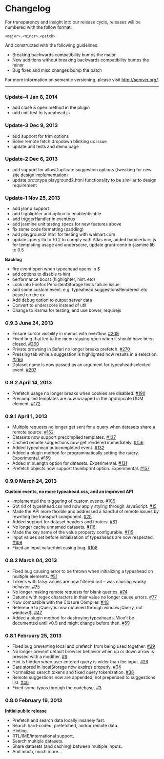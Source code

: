 Changelog
=========

For transparency and insight into our release cycle, releases will be numbered with the follow format:

`<major>.<minor>.<patch>`

And constructed with the following guidelines:

* Breaking backwards compatibility bumps the major
* New additions without breaking backwards compatibility bumps the minor
* Bug fixes and misc changes bump the patch

For more information on semantic versioning, please visit http://semver.org/.

---
### Update-4 Jan 8, 2014

* add close & open method in the plugin
* add unit test to typeahead.js

### Update-3 Dec 9, 2013

* add support for trim options
* Solve remote fetch dropdown blinking ux issue
* update unit tests and demo page

### Update-2 Dec 6, 2013

* add support for allowDuplicate suggestion options (tweaking for new site design implementation)
* update prototype playground2.html functionality to be similiar to design requirement

### Update-1 Nov 25, 2013

* add jsonp support
* add highlighter and option to enable/disable
* add triggerHandler in eventbus
* add jasmine unit testing specs for new features above
* fix some code formatting (padding)
* add playground2.html for testing with walmart.com
* update jquery lib to 10.2 to comply with Atlas env, added handlerbars.js for templating usage and underscore,  update grunt-contrib-jasmine lib to 0.5

**Backlog**

* fire event open when typeahead opens in $
* add options to disable tt-hint
* performance boost (highlighter, hint. etc)
* Look into Firefox PersistentStorage tests failure issue
* add some custom event. e.g. typeahead:suggestionsRendered .etc based on the ux
* Add debug option to output server data
* Convert to underscore instead of util
* Change to Karma for testing, and use bower, requirejs

### 0.9.3 June 24, 2013

* Ensure cursor visibility in menus with overflow. [#209][209]
* Fixed bug that led to the menu staying open when it should have been closed. [#260][260]
* Private browsing in Safari no longer breaks prefetch. [#270][270]
* Pressing tab while a suggestion is highlighted now results in a selection. [#266][266]
* Dataset name is now passed as an argument for typeahead:selected event. [#207][207]

### 0.9.2 April 14, 2013

* Prefetch usage no longer breaks when cookies are disabled. [#190][190]
* Precompiled templates are now wrapped in the appropriate DOM element. [#172][172]

### 0.9.1 April 1, 2013

* Multiple requests no longer get sent for a query when datasets share a remote source. [#152][152]
* Datasets now support precompiled templates. [#137][137]
* Cached remote suggestions now get rendered immediately. [#156][156]
* Added typeahead:autocompleted event. [#132][132]
* Added a plugin method for programmatically setting the query. Experimental. [#159][159]
* Added minLength option for datasets. Experimental. [#131][131]
* Prefetch objects now support thumbprint option. Experimental. [#157][157]

### 0.9.0 March 24, 2013

**Custom events, no more typeahead.css, and an improved API**

* Implemented the triggering of custom events. [#106][106]
* Got rid of typeahead.css and now apply styling through JavaScript. [#15][15]
* Made the API more flexible and addressed a handful of remote issues by rewriting the transport component. [#25][25]
* Added support for dataset headers and footers. [#81][81]
* No longer cache unnamed datasets. [#116][116]
* Made the key name of the value property configurable. [#115][115]
* Input values set before initialization of typeaheads are now respected. [#109][109]
* Fixed an input value/hint casing bug. [#108][108]

### 0.8.2 March 04, 2013

* Fixed bug causing error to be thrown when initializing a typeahead on multiple elements. [#51][51]
* Tokens with falsy values are now filtered out – was causing wonky behavior. [#75][75]
* No longer making remote requests for blank queries. [#74][74]
* Datums with regex characters in their value no longer cause errors. [#77][77]
* Now compatible with the Closure Compiler. [#48][48]
* Reference to jQuery is now obtained through window.jQuery, not window.$. [#47][47]
* Added a plugin method for destroying typeaheads. Won't be documented until v0.9 and might change before then. [#59][59]

### 0.8.1 February 25, 2013

* Fixed bug preventing local and prefetch from being used together. [#39][39]
* No longer prevent default browser behavior when up or down arrow is pressed with a modifier. [#6][6]
* Hint is hidden when user entered query is wider than the input. [#26][26]
* Data stored in localStorage now expires properly. [#34][34]
* Normalized search tokens and fixed query tokenization. [#38][38]
* Remote suggestions now are appended, not prepended to suggestions list. [#40][40]
* Fixed some typos through the codebase. [#3][3]

### 0.8.0 February 19, 2013

**Initial public release**

* Prefetch and search data locally insanely fast.
* Search hard-coded, prefetched, and/or remote data.
* Hinting.
* RTL/IME/international support.
* Search multiple datasets.
* Share datasets (and caching) between multiple inputs.
* And much, much more...

[270]: https://github.com/twitter/typeahead.js/pull/270
[266]: https://github.com/twitter/typeahead.js/pull/266
[260]: https://github.com/twitter/typeahead.js/pull/260
[209]: https://github.com/twitter/typeahead.js/pull/209
[207]: https://github.com/twitter/typeahead.js/pull/207
[190]: https://github.com/twitter/typeahead.js/pull/190
[172]: https://github.com/twitter/typeahead.js/pull/172
[159]: https://github.com/twitter/typeahead.js/pull/159
[157]: https://github.com/twitter/typeahead.js/pull/157
[156]: https://github.com/twitter/typeahead.js/pull/156
[152]: https://github.com/twitter/typeahead.js/pull/152
[137]: https://github.com/twitter/typeahead.js/pull/137
[132]: https://github.com/twitter/typeahead.js/pull/132
[131]: https://github.com/twitter/typeahead.js/pull/131
[116]: https://github.com/twitter/typeahead.js/pull/116
[115]: https://github.com/twitter/typeahead.js/pull/115
[109]: https://github.com/twitter/typeahead.js/pull/109
[108]: https://github.com/twitter/typeahead.js/pull/108
[106]: https://github.com/twitter/typeahead.js/pull/106
[81]: https://github.com/twitter/typeahead.js/pull/81
[77]: https://github.com/twitter/typeahead.js/pull/77
[75]: https://github.com/twitter/typeahead.js/pull/75
[74]: https://github.com/twitter/typeahead.js/pull/74
[59]: https://github.com/twitter/typeahead.js/pull/59
[51]: https://github.com/twitter/typeahead.js/pull/51
[48]: https://github.com/twitter/typeahead.js/pull/48
[47]: https://github.com/twitter/typeahead.js/pull/47
[40]: https://github.com/twitter/typeahead.js/pull/40
[39]: https://github.com/twitter/typeahead.js/pull/39
[38]: https://github.com/twitter/typeahead.js/pull/38
[34]: https://github.com/twitter/typeahead.js/pull/34
[26]: https://github.com/twitter/typeahead.js/pull/26
[25]: https://github.com/twitter/typeahead.js/pull/25
[15]: https://github.com/twitter/typeahead.js/pull/15
[6]: https://github.com/twitter/typeahead.js/pull/6
[3]: https://github.com/twitter/typeahead.js/pull/3
